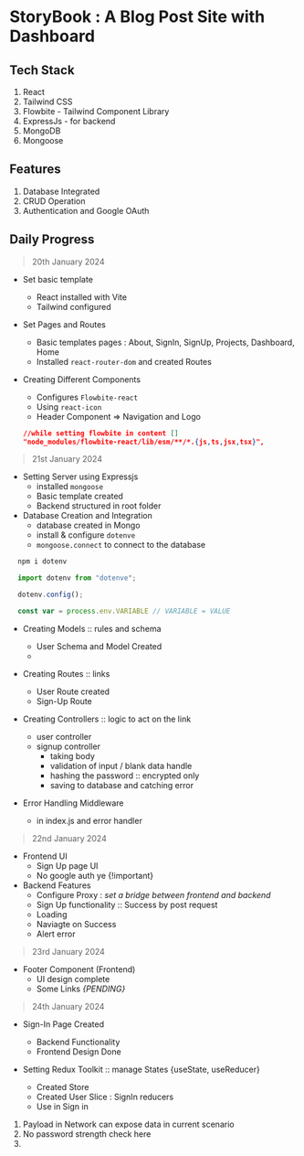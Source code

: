 # StoryBook : A Blog Post Site with Dashboard

## Tech Stack

1. React
2. Tailwind CSS
3. Flowbite - Tailwind Component Library
4. ExpressJs - for backend
5. MongoDB
6. Mongoose

## Features

1. Database Integrated
2. CRUD Operation
3. Authentication and Google OAuth

## Daily Progress

> 20th January 2024

- Set basic template
  - React installed with Vite
  - Tailwind configured
- Set Pages and Routes
  - Basic templates pages : About, SignIn, SignUp, Projects, Dashboard, Home
  - Installed `react-router-dom` and created Routes
- Creating Different Components

  - Configures `Flowbite-react`
  - Using `react-icon`
  - Header Component => Navigation and Logo

  ```json
  //while setting flowbite in content []
  "node_modules/flowbite-react/lib/esm/**/*.{js,ts,jsx,tsx}",
  ```

> 21st January 2024

- Setting Server using Expressjs
  - installed `mongoose`
  - Basic template created
  - Backend structured in root folder
- Database Creation and Integration
  - database created in Mongo
  - install & configure `dotenve`
  - `mongoose.connect` to connect to the database

```js
  npm i dotenv

  import dotenv from "dotenve";

  dotenv.config();

  const var = process.env.VARIABLE // VARIABLE = VALUE

```

- Creating Models :: rules and schema

  - User Schema and Model Created
  -

- Creating Routes :: links

  - User Route created
  - Sign-Up Route

- Creating Controllers :: logic to act on the link
  - user controller
  - signup controller
    - taking body
    - validation of input / blank data handle
    - hashing the password :: encrypted only
    - saving to database and catching error
- Error Handling Middleware
  - in index.js and error handler

> 22nd January 2024

- Frontend UI
  - Sign Up page UI
  - No google auth ye {!important}
- Backend Features
  - Configure Proxy : _set a bridge between frontend and backend_
  - Sign Up functionality :: Success by post request
  - Loading
  - Naviagte on Success
  - Alert error

> 23rd January 2024

- Footer Component (Frontend)
  - UI design complete
  - Some Links _{PENDING}_

> 24th January 2024
- Sign-In Page Created
  - Backend Functionality
  - Frontend Design Done
  
-  Setting Redux Toolkit :: manage States {useState, useReducer}
   -  Created Store
   -  Created User Slice : SignIn reducers
   -  Use in Sign in 




<!-- ! ALERTS -->

1. Payload in Network can expose data in current scenario
2. No password strength check here
3.

